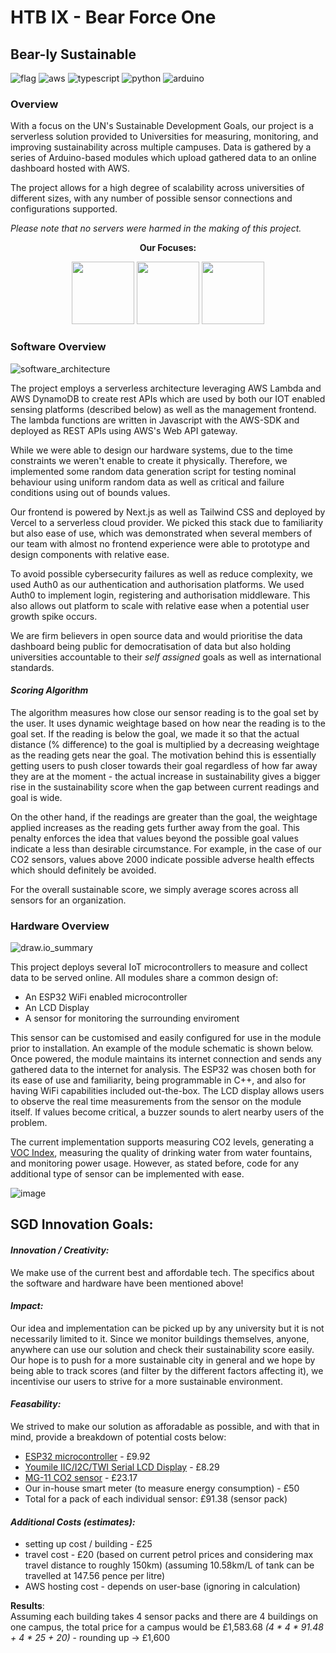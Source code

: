 # HTB IX - Bear Force One
## **Bear-ly Sustainable**

![flag](https://cdn.discordapp.com/attachments/1072492927047172146/1081844162955055174/flag.png)
![aws](https://img.shields.io/badge/Amazon_AWS-FF9900?style=for-the-badge&logo=amazonaws&logoColor=white)
![typescript](https://img.shields.io/badge/TypeScript-007ACC?style=for-the-badge&logo=typescript&logoColor=white)
![python](https://img.shields.io/badge/Python-FFD43B?style=for-the-badge&logo=python&logoColor=blue)
![arduino](https://img.shields.io/badge/Arduino-00979D?style=for-the-badge&logo=Arduino&logoColor=white)

### Overview
With a focus on the UN's Sustainable Development Goals, our project is a serverless solution provided to Universities for measuring, monitoring, and improving sustainability across multiple campuses. Data is gathered by a series of Arduino-based modules which upload gathered data to an online dashboard hosted with AWS.

The project allows for a high degree of scalability across universities of different sizes, with any number of possible sensor connections and configurations supported.

*Please note that no servers were harmed in the making of this project.*

<p align="center">
  <strong style=”font-size: 150%;”>Our Focuses:</strong> 
</p>

<p align="center">
  <img src="https://user-images.githubusercontent.com/58626285/222949829-eebf8624-2294-474c-bfe3-ac87cc1ffa42.png" width="100" height="100">
  <img src="https://user-images.githubusercontent.com/58626285/222949840-a8d25fbd-723b-4c42-961c-ab624364206f.png" width="100" height="100">
  <img src="https://user-images.githubusercontent.com/58626285/222949897-6e4e58b8-b1d9-47d5-9b2e-526a85794e57.png" width="100" height="100">
</p>

### Software Overview

![software_architecture](https://cdn.discordapp.com/attachments/760925116992585812/1081849623959851018/Screenshot_2023-03-05_at_08.04.01.png)

The project employs a serverless architecture leveraging AWS Lambda and AWS DynamoDB to create rest APIs which are used by both our IOT enabled sensing platforms (described below) as well as the management frontend. The lambda functions are written in Javascript with the AWS-SDK and deployed as REST APIs using AWS's Web API gateway. 

While we were able to design our hardware systems, due to the time constraints we weren't enable to create it physically. Therefore, we implemented some random data generation script for testing nominal behaviour using uniform random data as well as critical and failure conditions using out of bounds values.

Our frontend is powered by Next.js as well as Tailwind CSS and deployed by Vercel to a serverless cloud provider. We picked this stack due to familiarity but also ease of use, which was demonstrated when several members of our team with almost no frontend experience were able to prototype and design components with relative ease. 

To avoid possible cybersecurity failures as well as reduce complexity, we used Auth0 as our authentication and authorisation platforms. We used Auth0 to implement login, registering and authorisation middleware. This also allows out platform to scale with relative ease when a potential user growth spike occurs. 

We are firm believers in open source data and would prioritise the data dashboard being public for democratisation of data but also holding universities accountable to their _self assigned_ goals as well as international standards. 

#### *Scoring Algorithm*
The algorithm measures how close our sensor reading is to the goal set by the user. It uses dynamic weightage based on how near the reading is to the goal set. If the reading is below the goal, we made it so that the actual distance (% difference) to the goal is multiplied by a decreasing weightage as the reading gets near the goal. The motivation behind this is essentially getting users to push closer towards their goal regardless of how far away they are at the moment - the actual increase in sustainability gives a bigger rise in the sustainability score when the gap between current readings and goal is wide.  

On the other hand, if the readings are greater than the goal, the weightage applied increases as the reading gets further away from the goal. This penalty enforces the idea that values beyond the possible goal values indicate a less than desirable circumstance. For example, in the case of our CO2 sensors, values above 2000 indicate possible adverse health effects which should definitely be avoided. 

For the overall sustainable score, we simply average scores across all sensors for an organization. 

### Hardware Overview
![draw.io_summary](https://cdn.discordapp.com/attachments/1072492927047172146/1081838317726875698/HardwareSummary.png)

This project deploys several IoT microcontrollers to measure and collect data to be served online. All modules share a common design of:

- An ESP32 WiFi enabled microcontroller
- An LCD Display
- A sensor for monitoring the surrounding enviroment

This sensor can be customised and easily configured for use in the module prior to installation. An example of the module schematic is shown below. Once powered, the module maintains its internet connection and sends any gathered data to the internet for analysis. The ESP32 was chosen both for its ease of use and familiarity, being programmable in C++, and also for having WiFi capabilities included out-the-box. The LCD display allows users to observe the real time measurements from the sensor on the module itself. If values become critical, a buzzer sounds to alert nearby users of the problem.

The current implementation supports measuring CO2 levels, generating a [VOC Index](https://en.wikipedia.org/wiki/Volatile_organic_compound), measuring the quality of drinking water from water fountains, and monitoring power usage. However, as stated before, code for any additional type of sensor can be implemented with ease.

![image](https://github.com/davidbeechey/htb-ix-bear-force-one/blob/main/hardware/docs/Sensor%20Module%20Schematic.jpg)

## SGD Innovation Goals:

#### *Innovation / Creativity:*

We make use of the current best and affordable tech. The specifics about the software and hardware have been mentioned above!

#### *Impact:*
Our idea and implementation can be picked up by any university but it is not necessarily limited to it. Since we monitor buildings themselves, anyone, anywhere can use our solution and check their sustainability score easily. Our hope is to push for a more sustainable city in general and we hope by being able to track scores (and filter by the different factors affecting it), we incentivise our users to strive for a more sustainable environment.

#### *Feasability:*

We strived to make our solution as afforadable as possible, and with that in mind, provide a breakdown of potential costs below:
- [ESP32 microcontroller](https://www.mouser.co.uk/ProductDetail/Espressif-Systems/ESP32-DevKitC-32E?qs=GedFDFLaBXFpgD0kAZWDrQ%3D%3D&mgh=1&vip=1&gclid=Cj0KCQiA9YugBhCZARIsAACXxeJ89AZzJ2C-8a7q3wvQzPK-0x3hb9HcdMbImyLcVQLG3rJoBKit30AaAl5vEALw_wcB) - £9.92 
- [Youmile IIC/I2C/TWI Serial LCD Display](https://www.amazon.co.uk/Youmile-Serial-Display-Backlight-Arduino/dp/B099F2KPR4/ref=asc_df_B099F2KPR4/?tag=googshopuk-21&linkCode=df0&hvadid=534996565582&hvpos=&hvnetw=g&hvrand=6720465128582679622&hvpone=&hvptwo=&hvqmt=&hvdev=c&hvdvcmdl=&hvlocint=&hvlocphy=9046888&hvtargid=pla-1416553735824&psc=1) - £8.29 
- [MG-11 CO2 sensor]( https://www.aliexpress.com/item/32859295115.html?spm=a2g0o.productlist.main.19.39a01927a36rqo&algo_pvid=08b62301-6c97-4dd5-b3d5-ac6210a5c745&algo_exp_id=08b62301-6c97-4dd5-b3d5-ac6210a5c745-9&pdp_ext_f=%7B%22sku_id%22%3A%2265339769524%22%7D&pdp_npi=3%40dis%21GBP%2127.91%2123.17%21%21%21%21%21%402100b5dc16779989712215429d06d7%2165339769524%21sea%21UK%210&curPageLogUid=R0w5ZzSfRu67
) - £23.17
- Our in-house smart meter (to measure energy consumption) - £50  
- Total for a pack of each individual sensor: £91.38 (sensor pack)

#### *Additional Costs (estimates):*
- setting up cost / building - £25
- travel cost - £20 (based on current petrol prices and considering max travel distance to roughly 150km) (assuming 10.58km/L of tank can be travelled at 147.56 pence per litre)
- AWS hosting cost - depends on user-base (ignoring in calculation)

**Results**:   
Assuming each building takes 4 sensor packs and there are 4 buildings on one campus, the total price for a campus would be £1,583.68 *(4 * 4 * 91.48 + 4 * 25 + 20)* - rounding up -> £1,600
